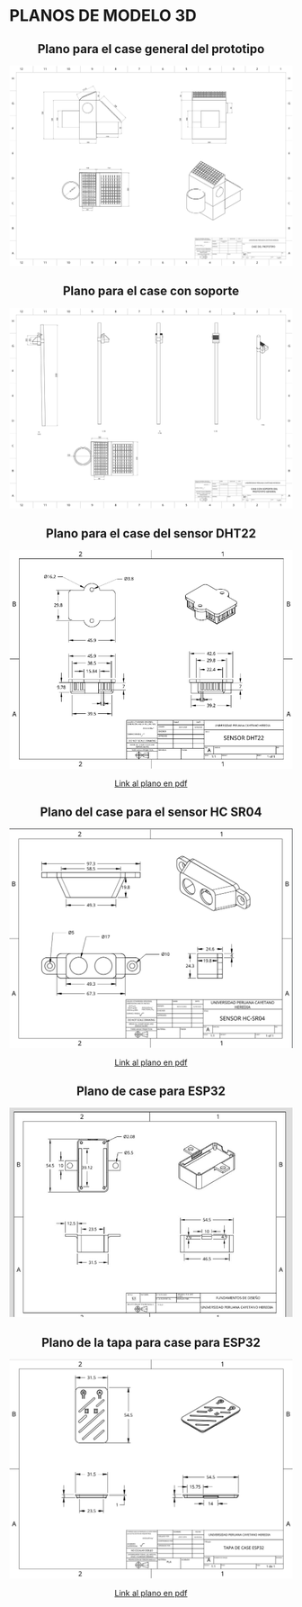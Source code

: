 <h1>PLANOS DE MODELO 3D</h1>
<h2 align="center">Plano para el case general del prototipo</h2>
<p align="center"><img src="../../Imagenes/I_E_8/CASE DEL PROTOTIPO.png"></p>

<h2 align="center"> Plano para el case con soporte</h2>
<p align="center"><img src="../../Imagenes/I_E_8/PROTOTIPO DEL CASE CON SOPORTE.png"></p>


<h2 align="center"> Plano para el case del sensor DHT22</h2>
<p align="center"><img src="../../Imagenes/I_E_8/DHT22.png"></p>
<p align="center"><a href="../../Hardware/Descargables/Plano_DHT22.pdf">Link al plano en pdf</a></p>

<h2 align="center">Plano del case para el sensor HC SR04</h2>
<p align="center"><img src="../../Imagenes/I_E_8/Ultrasonico.png"></p>
<p align="center"><a href="../../Hardware/Descargables/Plano HC-SR04.pdf">Link al plano en pdf</a></p>

<h2 align="center">Plano de case para ESP32</h2>
<p align="center"><img src="../../Imagenes/I_E_8/Plano_case_esp32.jpeg"></p>


<h2 align="center">Plano de la tapa para case para ESP32</h2>
<p align="center"><img src="../../Imagenes/I_E_8/esp32_tapa_case.png"></p>
<p align="center"><a href="../../Hardware/Descargables/TAPA CASE ESP 32.pdf">Link al plano en pdf</a></p>